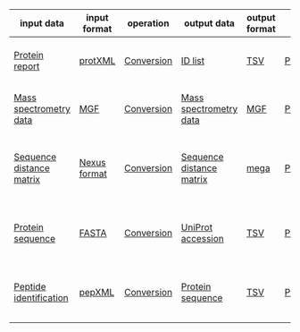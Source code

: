 | input data | input format | operation  | output data  | output format | topic | shim | dependencies | comments
|---|---|---|---|---|---|---|---|---|
| [Protein report](http://edamontology.org/data_0896) | [protXML](http://edamontology.org/format_3747) | [Conversion](http://edamontology.org/operation_3434) | [ID list](http://edamontology.org/data_2872) | [TSV](http://edamontology.org/format_3475) | [Proteomics](http://edamontology.org/topic_0121) | [Protein_report_in_protXML_to_ID_list_in_TSV.sh](shims/Protein_report_in_protXML_to_ID_list_in_TSV.sh) | xmllint | assumes UniProt style FASTA was used |
| [Mass spectrometry data](http://edamontology.org/data_2536) | [MGF](http://edamontology.org/format_3651) | [Conversion](http://edamontology.org/operation_3434) | [Mass spectrometry data](http://edamontology.org/data_2536) | [MGF](http://edamontology.org/format_3651)  | [Proteomics](http://edamontology.org/topic_0121) | [Mass_spectrometry_data_in_MGF_to_Mass_spectrometry_data_in_MGF.sh](shims/Mass_spectrometry_data_in_MGF_to_Mass_spectrometry_data_in_MGF.sh) | awk | converts DataAnalysis MGF to TPP MGF |
| [Sequence distance matrix](http://edamontology.org/data_0870) | [Nexus format](http://edamontology.org/format_1912) | [Conversion](http://edamontology.org/operation_3434) | [Sequence distance matrix](http://edamontology.org/data_0870) | [mega](http://edamontology.org/format_1991) | [Proteomics](http://edamontology.org/topic_0121) | [Sequence_distance_matrix_in_Nexus_format_to_Sequence_distance_matrix_in_mega.sh](shims/Sequence_distance_matrix_in_Nexus_format_to_Sequence_distance_matrix_in_mega.sh) | awk | converts NEXUS distance matrix to MEGA format |
| [Protein sequence](http://edamontology.org/data_2976) | [FASTA](http://edamontology.org/format_1929) | [Conversion](http://edamontology.org/operation_3434) | [UniProt accession](http://edamontology.org/data_3021) | [TSV](http://edamontology.org/format_3475) | [Proteomics](http://edamontology.org/topic_0121) | [Protein_sequence_in_FASTA_to_UniProt_accession_in_TSV.sh](shims/Protein_sequence_in_FASTA_to_UniProt_accession_in_TSV.sh) | grep | extracts UniProt accession(s) from UniProt FASTA |
| [Peptide identification](http://edamontology.org/data_0945) | [pepXML](http://edamontology.org/format_3655) | [Conversion](http://edamontology.org/operation_3434) | [Protein sequence](http://edamontology.org/data_2976) | [TSV](http://edamontology.org/format_3475) | [Proteomics](http://edamontology.org/topic_0121) | [Peptide_identification_in_pepXML_to_Protein_sequence_in_TSV.sh](shims/Peptide_identification_in_pepXML_to_Protein_sequence_in_TSV.sh) | xmllint | extracts top hit peptide sequences from pepXML |
